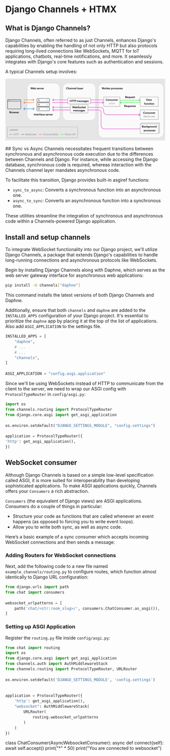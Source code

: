 # Django Channels + HTMX

## What is Django Channels?

Django Channels, often referred to as just Channels, enhances Django's capabilities by enabling the handling of not only HTTP but also protocols requiring long-lived connections like WebSockets, MQTT for IoT applications, chatbots, real-time notifications, and more. It seamlessly integrates with Django's core features such as authentication and sessions.

A typical Channels setup involves:

<p align="center">
<img src="img/django-channels-generic-architecture-overview.jpg" alt="django-channels-generic-architecture-overview.jpg" width="700px"/>
</p>
## Sync vs Async
Channels necessitates frequent transitions between synchronous and asynchronous code execution due to the differences between Channels and Django. For instance, while accessing the Django database, synchronous code is required, whereas interaction with the Channels channel layer mandates asynchronous code.

To facilitate this transition, Django provides built-in asgiref functions:

- `sync_to_async`: Converts a synchronous function into an asynchronous one.
- `async_to_sync`: Converts an asynchronous function into a synchronous one.

These utilities streamline the integration of synchronous and asynchronous code within a Channels-powered Django application.


## Install and setup channels

To integrate WebSocket functionality into our Django project, we'll utilize Django Channels, a package that extends Django's capabilities to handle long-running connections and asynchronous protocols like WebSockets.

Begin by installing Django Channels along with Daphne, which serves as the web server gateway interface for asynchronous web applications:

```bash
pip install -U channels["daphne"]
```

This command installs the latest versions of both Django Channels and Daphne.


Additionally, ensure that both `channels` and `daphne` are added to the `INSTALLED_APPS` configuration of your Django project. It's essential to prioritize the `daphne` app by placing it at the top of the list of applications.
Also add `ASGI_APPLICATION` to the settings file.


```python
INSTALLED_APPS = [
    "daphne",
    # ...
    # ...
    "channels",
]

ASGI_APPLICATION = "config.asgi.application"
```


Since we'll be using WebSockets instead of HTTP to communicate from the client to the server, we need to wrap our ASGI config with `ProtocolTypeRouter` in `config/asgi.py`:


```python
import os
from channels.routing import ProtocolTypeRouter
from django.core.asgi import get_asgi_application

os.environ.setdefault("DJANGO_SETTINGS_MODULE", "config.settings")

application = ProtocolTypeRouter({
'http': get_asgi_application(),
})
```

## WebSocket consumer

Although Django Channels is based on a simple low-level specification called ASGI, it is more suited for interoperability than developing sophisticated applications. To make ASGI applications quickly, Channels offers your `Consumers` a rich abstraction.

`Consumers` (the equivalent of Django views) are ASGI applications. Consumers do a couple of things in particular:

- Structure your code as functions that are called whenever an event happens (as opposed to forcing you to write event loops).
- Allow you to write both sync, as well as async code.

Here’s a basic example of a sync consumer which accepts incoming WebSocket connections and then sends a message:

### Adding Routers for WebSocket connections

Next, add the following code to a new file named `example_channels/routing.py` to configure routes, which function almost identically to Django URL configuration:

```python
from django.urls import path
from chat import consumers

websocket_urlpatterns = [
    path('chat/<str:room_slug>/', consumers.ChatConsumer.as_asgi()),
]
```

### Setting up ASGI Application


Register the `routing.py` file inside `config/asgi.py`:

```python
from chat import routing
import os
from django.core.asgi import get_asgi_application
from channels.auth import AuthMiddlewareStack
from channels.routing import ProtocolTypeRouter, URLRouter

os.environ.setdefault('DJANGO_SETTINGS_MODULE', 'config.settings')


application = ProtocolTypeRouter({
    'http': get_asgi_application(),
    "websocket": AuthMiddlewareStack(
        URLRouter(
            routing.websocket_urlpatterns
        )
    )
})

```

class ChatConsumer(AsyncWebsocketConsumer):
    async def connect(self):
        await self.accept()
        print("*" * 50)
        print("You are connected to websocket")



<!--

With Channels now in our project, we proceed to configure the `CHANNEL_LAYERS` setting to specify the backend, which can be Redis, In-Memory, or others.


With these steps completed, Django Channels is now integrated into your project, ready to handle WebSocket connections efficiently. -->
